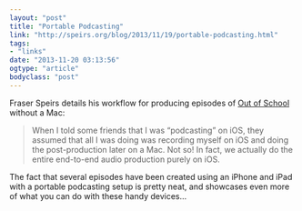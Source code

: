 ```yaml
---
layout: "post"
title: "Portable Podcasting"
link: "http://speirs.org/blog/2013/11/19/portable-podcasting.html"
tags: 
- "links"
date: "2013-11-20 03:13:56"
ogtype: "article"
bodyclass: "post"
---
```


Fraser Speirs details his workflow for producing episodes of [Out of School](http://outofschool.net/) without a Mac:

> When I told some friends that I was “podcasting” on iOS, they assumed that all I was doing was recording myself on iOS and doing the post-production later on a Mac. Not so! In fact, we actually do the entire end-to-end audio production purely on iOS.

The fact that several episodes have been created using an iPhone and iPad with a portable podcasting setup is pretty neat, and showcases even more of what you can do with these handy devices…